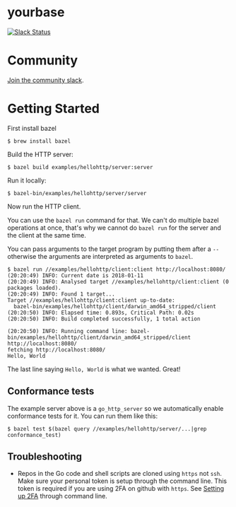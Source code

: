 # yourbase

[![Slack Status](http://slack.yourbase.io/badge.svg)](http://slack.yourbase.io)

# Community

[Join the community slack](http://slack.yourbase.io).

Getting Started
===============

First install bazel

```
$ brew install bazel
```

Build the HTTP server:

```
$ bazel build examples/hellohttp/server:server
```

Run it locally:

```
$ bazel-bin/examples/hellohttp/server/server
```

Now run the HTTP client.

You can use the `bazel run` command for that. We can't do multiple bazel operations at once, that's why we cannot do `bazel run` for the server and the client at the same time.

You can pass arguments to the target program by putting them after a `--` otherwise the arguments are interpreted as arguments to `bazel`.

```
$ bazel run //examples/hellohttp/client:client http://localhost:8080/
(20:20:49) INFO: Current date is 2018-01-11
(20:20:49) INFO: Analysed target //examples/hellohttp/client:client (0 packages loaded).
(20:20:49) INFO: Found 1 target...
Target //examples/hellohttp/client:client up-to-date:
  bazel-bin/examples/hellohttp/client/darwin_amd64_stripped/client
(20:20:50) INFO: Elapsed time: 0.893s, Critical Path: 0.02s
(20:20:50) INFO: Build completed successfully, 1 total action

(20:20:50) INFO: Running command line: bazel-bin/examples/hellohttp/client/darwin_amd64_stripped/client http://localhost:8080/
fetching http://localhost:8080/
Hello, World
```

The last line saying `Hello, World` is what we wanted. Great!

## Conformance tests

The example server above is a `go_http_server` so we automatically enable conformance tests for it. You can run them like this: 

```
$ bazel test $(bazel query //examples/hellohttp/server/...|grep conformance_test)

```
## Troubleshooting

- Repos in the Go code and shell scripts are cloned using `https` not `ssh`. Make sure your personal token is setup through the command line. This token is required if you are using 2FA on github with `https`. See [Setting up 2FA](https://help.github.com/articles/providing-your-2fa-authentication-code/#through-the-command-line) through command line.


